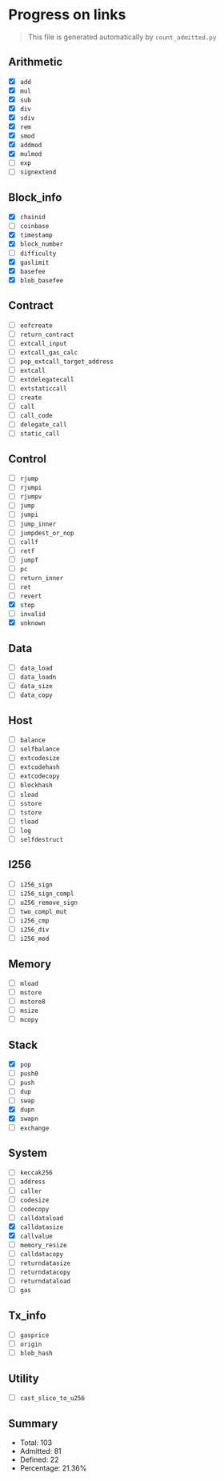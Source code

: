 # Progress on links

> This file is generated automatically by `count_admitted.py`

## Arithmetic

- [x] `add`
- [x] `mul`
- [x] `sub`
- [x] `div`
- [x] `sdiv`
- [x] `rem`
- [x] `smod`
- [x] `addmod`
- [x] `mulmod`
- [ ] `exp`
- [ ] `signextend`

## Block_info

- [x] `chainid`
- [ ] `coinbase`
- [x] `timestamp`
- [x] `block_number`
- [ ] `difficulty`
- [x] `gaslimit`
- [x] `basefee`
- [x] `blob_basefee`

## Contract

- [ ] `eofcreate`
- [ ] `return_contract`
- [ ] `extcall_input`
- [ ] `extcall_gas_calc`
- [ ] `pop_extcall_target_address`
- [ ] `extcall`
- [ ] `extdelegatecall`
- [ ] `extstaticcall`
- [ ] `create`
- [ ] `call`
- [ ] `call_code`
- [ ] `delegate_call`
- [ ] `static_call`

## Control

- [ ] `rjump`
- [ ] `rjumpi`
- [ ] `rjumpv`
- [ ] `jump`
- [ ] `jumpi`
- [ ] `jump_inner`
- [ ] `jumpdest_or_nop`
- [ ] `callf`
- [ ] `retf`
- [ ] `jumpf`
- [ ] `pc`
- [ ] `return_inner`
- [ ] `ret`
- [ ] `revert`
- [x] `stop`
- [ ] `invalid`
- [x] `unknown`

## Data

- [ ] `data_load`
- [ ] `data_loadn`
- [ ] `data_size`
- [ ] `data_copy`

## Host

- [ ] `balance`
- [ ] `selfbalance`
- [ ] `extcodesize`
- [ ] `extcodehash`
- [ ] `extcodecopy`
- [ ] `blockhash`
- [ ] `sload`
- [ ] `sstore`
- [ ] `tstore`
- [ ] `tload`
- [ ] `log`
- [ ] `selfdestruct`

## I256

- [ ] `i256_sign`
- [ ] `i256_sign_compl`
- [ ] `u256_remove_sign`
- [ ] `two_compl_mut`
- [ ] `i256_cmp`
- [ ] `i256_div`
- [ ] `i256_mod`

## Memory

- [ ] `mload`
- [ ] `mstore`
- [ ] `mstore8`
- [ ] `msize`
- [ ] `mcopy`

## Stack

- [x] `pop`
- [ ] `push0`
- [ ] `push`
- [ ] `dup`
- [ ] `swap`
- [x] `dupn`
- [x] `swapn`
- [ ] `exchange`

## System

- [ ] `keccak256`
- [ ] `address`
- [ ] `caller`
- [ ] `codesize`
- [ ] `codecopy`
- [ ] `calldataload`
- [x] `calldatasize`
- [x] `callvalue`
- [ ] `memory_resize`
- [ ] `calldatacopy`
- [ ] `returndatasize`
- [ ] `returndatacopy`
- [ ] `returndataload`
- [ ] `gas`

## Tx_info

- [ ] `gasprice`
- [ ] `origin`
- [ ] `blob_hash`

## Utility

- [ ] `cast_slice_to_u256`

## Summary

- Total: 103
- Admitted: 81
- Defined: 22
- Percentage: 21.36%
